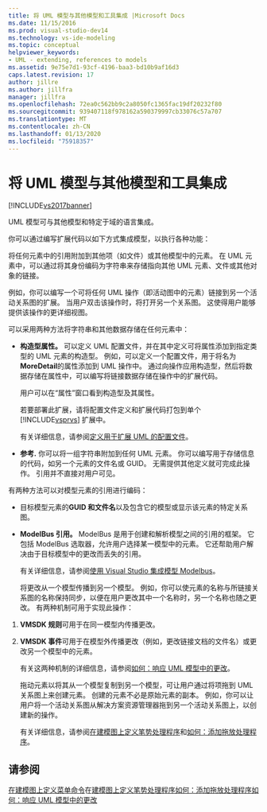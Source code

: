 ```yaml
---
title: 将 UML 模型与其他模型和工具集成 |Microsoft Docs
ms.date: 11/15/2016
ms.prod: visual-studio-dev14
ms.technology: vs-ide-modeling
ms.topic: conceptual
helpviewer_keywords:
- UML - extending, references to models
ms.assetid: 9e75e7d1-93cf-4196-baa3-bd10b9af16d3
caps.latest.revision: 17
author: jillre
ms.author: jillfra
manager: jillfra
ms.openlocfilehash: 72ea0c562bb9c2a8050fc1365fac19df20232f80
ms.sourcegitcommit: 939407118f978162a590379997cb33076c57a707
ms.translationtype: MT
ms.contentlocale: zh-CN
ms.lasthandoff: 01/13/2020
ms.locfileid: "75918357"
---
```

# <a name="integrate-uml-models-with-other-models-and-tools"></a>将 UML 模型与其他模型和工具集成
[!INCLUDE[vs2017banner](../includes/vs2017banner.md)]

UML 模型可与其他模型和特定于域的语言集成。

 你可以通过编写扩展代码以如下方式集成模型，以执行各种功能：

 将任何元素中的引用附加到其他项（如文件）或其他模型中的元素。
在 UML 元素中，可以通过将其身份编码为字符串来存储指向其他 UML 元素、文件或其他对象的链接。

 例如，你可以编写一个可将任何 UML 操作（即活动图中的元素）链接到另一个活动关系图的扩展。 当用户双击该操作时，将打开另一个关系图。 这使得用户能够提供该操作的更详细视图。

 可以采用两种方法将字符串和其他数据存储在任何元素中：

- **构造型属性。** 可以定义 UML 配置文件，并在其中定义可将属性添加到指定类型的 UML 元素的构造型。 例如，可以定义一个配置文件，用于将名为**MoreDetail**的属性添加到 UML 操作中。 通过向操作应用构造型，然后将数据存储在属性中，可以编写将链接数据存储在操作中的扩展代码。

   用户可以在“属性”窗口看到构造型及其属性。

   若要部署此扩展，请将配置文件定义和扩展代码打包到单个 [!INCLUDE[vsprvs](../includes/vsprvs-md.md)] 扩展中。

   有关详细信息，请参阅[定义用于扩展 UML 的配置文件](../modeling/define-a-profile-to-extend-uml.md)。

- **参考.** 你可以将一组字符串附加到任何 UML 元素。 你可以编写用于存储信息的代码，如另一个元素的文件名或 GUID。 无需提供其他定义就可完成此操作。 引用并不直接对用户可见。

有两种方法可以对模型元素的引用进行编码：

- 目标模型元素的**GUID 和文件名**以及包含它的模型或显示该元素的特定关系图。

- **ModelBus 引用。** ModelBus 是用于创建和解析模型之间的引用的框架。 它包括 ModelBus 选取器，允许用户选择某一模型中的元素。 它还帮助用户解决由于目标模型中的更改而丢失的引用。

   有关详细信息，请参阅[使用 Visual Studio 集成模型 Modelbus](../modeling/integrating-models-by-using-visual-studio-modelbus.md)。

  将更改从一个模型传播到另一个模型。
  例如，你可以使元素的名称与所链接关系图的名称保持同步，以便在用户更改其中一个名称时，另一个名称也随之更改。 有两种机制可用于实现此操作：

1. **VMSDK 规则**可用于在同一模型内传播更改。

2. **VMSDK 事件**可用于在模型外传播更改（例如，更改链接文档的文件名）或更改另一个模型中的元素。

   有关这两种机制的详细信息，请参阅[如何：响应 UML 模型中的更改](../misc/how-to-respond-to-changes-in-a-uml-model.md)。

   拖动元素以将其从一个模型复制到另一个模型，可让用户通过将项拖到 UML 关系图上来创建元素。 创建的元素不必是原始元素的副本。 例如，你可以让用户将一个活动关系图从解决方案资源管理器拖到另一个活动关系图上，以创建新的操作。

   有关详细信息，请参阅[在建模图上定义笔势处理程序](../modeling/define-a-gesture-handler-on-a-modeling-diagram.md)和[如何：添加拖放处理程序](../modeling/how-to-add-a-drag-and-drop-handler.md)。

## <a name="see-also"></a>请参阅
 [在建模图上定义菜单命令](../modeling/define-a-menu-command-on-a-modeling-diagram.md)在[建模图上定义笔势处理程序](../modeling/define-a-gesture-handler-on-a-modeling-diagram.md)[如何：添加拖放处理程序](../modeling/how-to-add-a-drag-and-drop-handler.md)[如何：响应 UML 模型中的更改](../misc/how-to-respond-to-changes-in-a-uml-model.md)
